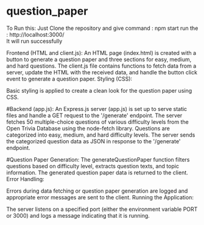 # question_paper

To Run this:
Just Clone the repository and give command : npm start
run the : http://localhost:3000/  
It will run successfully

Frontend (HTML and client.js):
An HTML page (index.html) is created with a button to generate a question paper and three sections for easy, medium, and hard questions.
The client.js file contains functions to fetch data from a server, update the HTML with the received data, and handle the button click event to generate a question paper.
Styling (CSS):

Basic styling is applied to create a clean look for the question paper using CSS.

#Backend (app.js):
An Express.js server (app.js) is set up to serve static files and handle a GET request to the '/generate' endpoint.
The server fetches 50 multiple-choice questions of various difficulty levels from the Open Trivia Database using the node-fetch library.
Questions are categorized into easy, medium, and hard difficulty levels.
The server sends the categorized question data as JSON in response to the '/generate' endpoint.


#Question Paper Generation:
The generateQuestionPaper function filters questions based on difficulty level, extracts question texts, and topic information.
The generated question paper data is returned to the client.
Error Handling:

Errors during data fetching or question paper generation are logged and appropriate error messages are sent to the client.
Running the Application:

The server listens on a specified port (either the environment variable PORT or 3000) and logs a message indicating that it is running.
